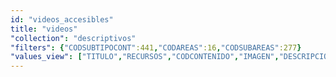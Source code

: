```yaml
---
id: "videos_accesibles"
title: "videos"
"collection": "descriptivos"
"filters": {"CODSUBTIPOCONT":441,"CODAREAS":16,"CODSUBAREAS":277}
"values_view": ["TITULO","RECURSOS","CODCONTENIDO","IMAGEN","DESCRIPCION_COMUN"]
---
```

<app-tab-bar></app-tab-bar>
<app-paginator-browser >
    <div class="small-12 columns" ng-class="{'end': $last}" ng-repeat="card in elements()">
        <app-card-simple item="card" prefix="node.href"></app-card-simple>
    </div>
</app-paginator-browser>
